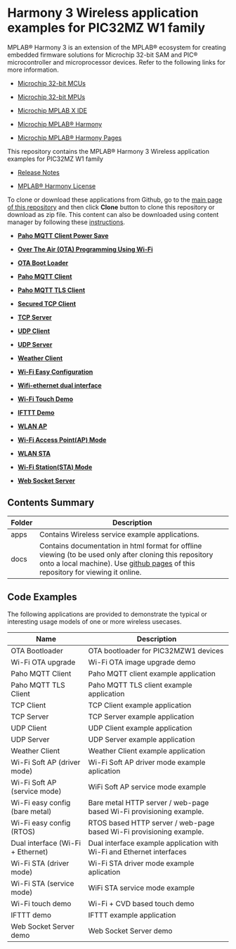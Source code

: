 # Harmony 3 Wireless application examples for PIC32MZ W1 family

MPLAB® Harmony 3 is an extension of the MPLAB® ecosystem for creating embedded firmware solutions for Microchip 32-bit SAM and PIC® microcontroller and microprocessor devices. Refer to the following links for more information.

-   [Microchip 32-bit MCUs](https://www.microchip.com/design-centers/32-bit)

-   [Microchip 32-bit MPUs](https://www.microchip.com/design-centers/32-bit-mpus)

-   [Microchip MPLAB X IDE](https://www.microchip.com/mplab/mplab-x-ide)

-   [Microchip MPLAB® Harmony](https://www.microchip.com/mplab/mplab-harmony)

-   [Microchip MPLAB® Harmony Pages](https://microchip-mplab-harmony.github.io/)


This repository contains the MPLAB® Harmony 3 Wireless application examples for PIC32MZ W1 family

-   [Release Notes](GUID-475CCCE2-4A29-4106-826D-873FBE671DC4.md)

-   [MPLAB® Harmony License](GUID-7C9EF151-E183-4F16-9ECC-90A2044AE17A.md)


To clone or download these applications from Github, go to the [main page of this repository](https://github.com/Microchip-MPLAB-Harmony/wireless_apps_pic32mzw1_wfi32e01) and then click **Clone** button to clone this repository or download as zip file. This content can also be downloaded using content manager by following these [instructions](https://github.com/Microchip-MPLAB-Harmony/contentmanager/wiki).

-   **[Paho MQTT Client Power Save](GUID-20C8A60E-F767-4756-9B58-9DB322426EB5.md)**  

-   **[Over The Air \(OTA\) Programming Using Wi-Fi](GUID-762D351F-B3C9-4D90-A833-047AB8C62546.md)**  

-   **[OTA Boot Loader](GUID-74FBC25B-9FC7-4084-895C-CFF3557AFED7.md)**  

-   **[Paho MQTT Client](GUID-9E856A96-A839-48E3-A836-DB540A6DAD5F.md)**  

-   **[Paho MQTT TLS Client](GUID-9AB43217-7703-4E5C-A4E9-95ECE752BC96.md)**  

-   **[Secured TCP Client](GUID-57D1D89F-96CA-4B17-91DF-87EE35C253AD.md)**  

-   **[TCP Server](GUID-D77D373B-6C31-4B89-B845-20EBC43B5338.md)**  

-   **[UDP Client](GUID-FAC00AC7-190C-4DA4-9DD1-1AA5CF66C91B.md)**  

-   **[UDP Server](GUID-15B6C8A2-A5C0-4B7C-8EA9-E78BB97A1E70.md)**  

-   **[Weather Client](GUID-469E62DD-F12B-4957-B7CE-CE9872A959AF.md)**  

-   **[Wi-Fi Easy Configuration](GUID-54CDF33A-7EAD-4852-BA0C-B094340DD005.md)**  

-   **[Wifi-ethernet dual interface](GUID-C338829F-E46E-4F48-BC7F-FB2FD4F5E765.md)**  

-   **[Wi-Fi Touch Demo](GUID-317E7EAB-8478-4719-B61E-C3962DC4B956.md)**  

-   **[IFTTT Demo](GUID-511002C5-EBFB-4368-9B0A-B0856020DA8E.md)**  

-   **[WLAN AP](GUID-5F220E9D-ADEA-4AE4-AFDF-4805F99FF1F2.md)**  

-   **[Wi-Fi Access Point\(AP\) Mode](GUID-B2859BF5-FA82-4C16-9F20-1CAB153ABCA1.md)**  

-   **[WLAN STA](GUID-418D4259-4AF0-495E-A69E-34AF86FEA705.md)**  

-   **[Wi-Fi Station\(STA\) Mode](GUID-583F51B5-E64F-49D3-995D-86BB3570AF16.md)**  

-   **[Web Socket Server](GUID-E6146ACA-EA1A-4F4B-8062-8B27B1E22725.md)**  


## Contents Summary

|Folder|Description|
|------|-----------|
|apps|Contains Wireless service example applications.|
|docs|Contains documentation in html format for offline viewing \(to be used only after cloning this repository onto a local machine\). Use [github pages](https://microchip-mplab-harmony.github.io/wireless_apps_pic32mzw1_wfi32e01/) of this repository for viewing it online.|

## Code Examples

The following applications are provided to demonstrate the typical or interesting usage models of one or more wireless usecases.

|Name|Description|
|----|-----------|
|OTA Bootloader|OTA bootloader for PIC32MZW1 devices|
|Wi-Fi OTA upgrade|Wi-Fi OTA image upgrade demo|
|Paho MQTT Client|Paho MQTT client example application|
|Paho MQTT TLS Client|Paho MQTT TLS client example application|
|TCP Client|TCP Client example application|
|TCP Server|TCP Server example application|
|UDP Client|UDP Client example application|
|UDP Server|UDP Server example application|
|Weather Client|Weather Client example application|
|Wi-Fi Soft AP \(driver mode\)|Wi-Fi Soft AP driver mode example aplication|
|Wi-Fi Soft AP \(service mode\)|WiFi Soft AP service mode example|
|Wi-Fi easy config \(bare metal\)|Bare metal HTTP server / web-page based Wi-Fi provisioning example.|
|Wi-Fi easy config \(RTOS\)|RTOS based HTTP server / web-page based Wi-Fi provisioning example.|
|Dual interface \(Wi-Fi + Ethernet\)|Dual interface example application with Wi-Fi and Ethernet interfaces|
|Wi-Fi STA \(driver mode\)|Wi-Fi STA driver mode example aplication|
|Wi-Fi STA \(service mode\)|WiFi STA service mode example|
|Wi-Fi touch demo|Wi-Fi + CVD based touch demo|
|IFTTT demo|IFTTT example application|
|Web Socket Server demo|Web Socket Server demo|

